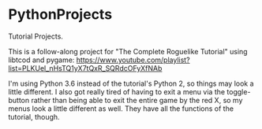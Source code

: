 # PythonProjects
Tutorial Projects.

This is a follow-along project for "The Complete Roguelike Tutorial" using libtcod and pygame:
https://www.youtube.com/playlist?list=PLKUel_nHsTQ1yX7tQxR_SQRdcOFyXfNAb

I'm using Python 3.6 instead of the tutorial's Python 2, so things may look a little different. 
I also got really tired of having to exit a menu via the toggle-button rather than being able to exit the entire game by the red X, 
so my menus look a little different as well. They have all the functions of the tutorial, though. 
